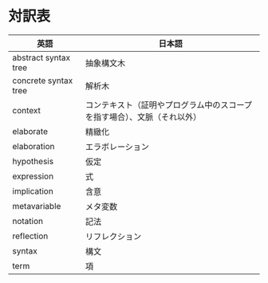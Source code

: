 # 対訳表

| 英語 | 日本語 |
| --- | --- |
| abstract syntax tree | 抽象構文木 |
| concrete syntax tree | 解析木 |
| context | コンテキスト（証明やプログラム中のスコープを指す場合）、文脈（それ以外） |
| elaborate | 精緻化 |
| elaboration | エラボレーション |
| hypothesis | 仮定 |
| expression | 式 |
| implication | 含意 |
| metavariable | メタ変数 |
| notation | 記法 |
| reflection | リフレクション |
| syntax | 構文 |
| term | 項 |
